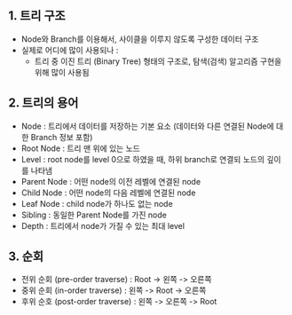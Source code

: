 ## 1. 트리 구조
- Node와 Branch를 이용해서, 사이클을 이루지 않도록 구성한 데이터 구조
- 실제로 어디에 많이 사용되나 :<br>
    - 트리 중 이진 트리 (Binary Tree) 형태의 구조로, 탐색(검색) 알고리즘 구현을 위해 많이 사용됨

## 2. 트리의 용어
- Node : 트리에서 데이터를 저장하는 기본 요소 (데이터와 다른 연결된 Node에 대한 Branch 정보 포함)
- Root Node : 트리 맨 위에 있는 노드
- Level : root node를 level 0으로 하였을 때, 하위 branch로 연결되 노드의 깊이를 나타냄
- Parent Node : 어떤 node의 이전 레벨에 연결된 node
- Child Node : 어떤 node의 다음 레벨에 연결된 node
- Leaf Node : child node가 하나도 없는 node
- Sibling : 동일한 Parent Node를 가진 node
- Depth : 트리에서 node가 가질 수 있는 최대 level

## 3. 순회
- 전위 순회 (pre-order traverse) : Root -> 왼쪽 -> 오른쪽
- 중위 순회 (in-order traverse) : 왼쪽 -> Root -> 오른쪽
- 후위 순호 (post-order traverse) : 왼쪽 -> 오른쪽 -> Root